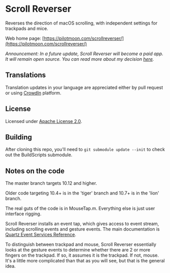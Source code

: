 # Scroll Reverser

Reverses the direction of macOS scrolling, with independent settings for trackpads and mice.

Web home page: [https://pilotmoon.com/scrollreverser/](https://pilotmoon.com/scrollreverser/)

*Announcement: In a future update, Scroll Reverser will become a paid app. It will remain open source. You can read more about my decision [here](https://pilotmoon.com/blog/2020/12/09/scroll-reverser-1-8).*

## Translations

Translation updates in your language are appreciated either by pull request or using [CrowdIn](https://crowdin.com/project/pilotmoon-apps) platform.

## License

Licensed under [Apache License 2.0](http://www.apache.org/licenses/LICENSE-2.0).

## Building

After cloning this repo, you'll need to `git submodule update --init` to check out the BuildScripts submodule.

## Notes on the code

The master branch targets 10.12 and higher.

Older code targeting 10.4+ is in the 'tiger' branch and 10.7+ is in the 'lion' branch.

The real guts of the code is in MouseTap.m. Everything else is just user interface rigging.

Scroll Reverser installs an event tap, which gives access to event stream, including scrolling events and gesture events. The main documentation is [Quartz Event Services Reference](https://developer.apple.com/library/mac/documentation/Carbon/Reference/QuartzEventServicesRef/).

To distinguish between trackpad and mouse, Scroll Reverser essentially looks at the gesture events to determine whether there are 2 or more fingers on the trackpad. If so, it assumes it is the trackpad. If not, mouse. It's a little more complicated than that as you will see, but that is the general idea.
